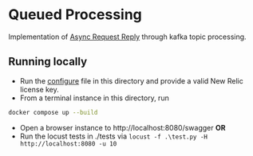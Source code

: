 # Queued Processing

Implementation of [Async Request Reply](https://learn.microsoft.com/en-us/azure/architecture/patterns/async-request-reply) through kafka topic processing.

## Running locally

- Run the [configure](./configure.sh) file in this directory and provide a valid New Relic license key.
- From a terminal instance in this directory, run

```sh
docker compose up --build
```

- Open a browser instance to http://localhost:8080/swagger
  **OR**
- Run the locust tests in ./tests via `locust -f .\test.py -H http://localhost:8080 -u 10`
